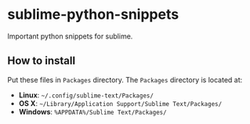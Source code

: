 # sublime-python-snippets

Important python snippets for sublime.

## How to install 

Put these files in `Packages` directory.
The `Packages` directory is located at:

 * **Linux**:   `~/.config/sublime-text/Packages/`
 * **OS X**:    `~/Library/Application Support/Sublime Text/Packages/`
 * **Windows**: `%APPDATA%/Sublime Text/Packages/`
